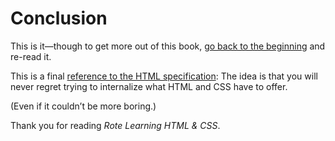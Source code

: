 # Conclusion

This is it—though to get more out of this book, [go back to the beginning](#toc-html) and re-read it.

This is a final [reference to the HTML specification](https://html.spec.whatwg.org/multipage/introduction.html#how-to-read-this-specification): The idea is that you will never regret trying to internalize what HTML and CSS have to offer.

(Even if it couldn’t be more boring.)

Thank you for reading _Rote Learning HTML & CSS_.
